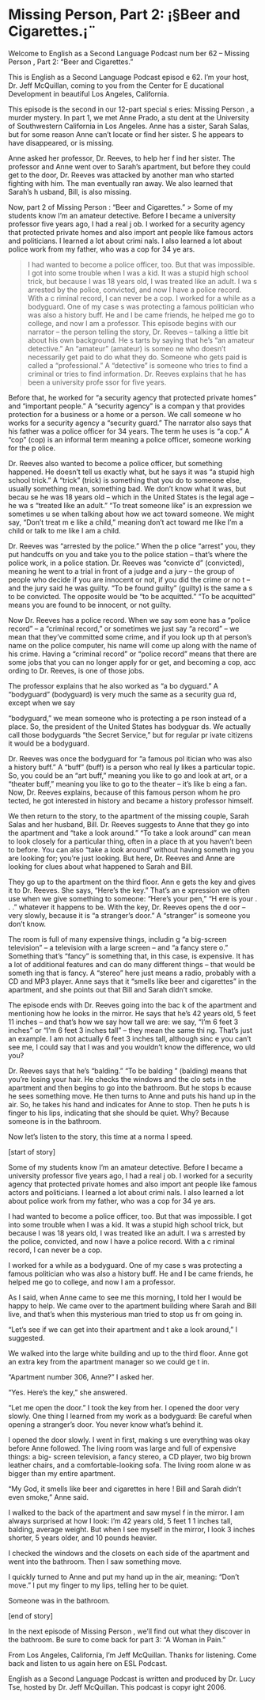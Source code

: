 # Missing Person, Part 2: ¡§Beer and Cigarettes.¡¨

Welcome to English as a Second Language Podcast num ber 62 – Missing Person , Part 2: “Beer and Cigarettes.”

This is English as a Second Language Podcast episod e 62. I’m your host, Dr. Jeff McQuillan, coming to you from the Center for E ducational Development in beautiful Los Angeles, California.

This episode is the second in our 12-part special s eries: Missing Person , a murder mystery. In part 1, we met Anne Prado, a stu dent at the University of Southwestern California in Los Angeles. Anne has a sister, Sarah Salas, but for some reason Anne can’t locate or find her sister. S he appears to have disappeared, or is missing.

Anne asked her professor, Dr. Reeves, to help her f ind her sister. The professor and Anne went over to Sarah’s apartment, but before  they could get to the door, Dr. Reeves was attacked by another man who started fighting with him. The man eventually ran away. We also learned that Sarah’s h usband, Bill, is also missing.

Now, part 2 of Missing Person : “Beer and Cigarettes.”   > Some of my students know I’m an amateur detective. Before I became a university professor five years ago, I had a real j ob. I worked for a security agency that protected private homes and also import ant people like famous actors and politicians. I learned a lot about crimi nals. I also learned a lot about police work from my father, who was a cop for 34 ye ars.
> I had wanted to become a police officer, too. But that was impossible. I got into some trouble when I was a kid. It was a stupid high  school trick, but because I was 18 years old, I was treated like an adult. I wa s arrested by the police, convicted, and now I have a police record. With a c riminal record, I can never be a cop.
> I worked for a while as a bodyguard. One of my case s was protecting a famous politician who was also a history buff. He and I be came friends, he helped me go to college, and now I am a professor.
> This episode begins with our narrator – the person telling the story, Dr. Reeves – talking a little bit about his own background. He s tarts by saying that he’s “an amateur detective.” An “amateur” (amateur) is someo ne who doesn’t necessarily get paid to do what they do. Someone who gets paid is called a “professional.” A “detective” is someone who tries to find a criminal  or tries to find information. Dr. Reeves explains that he has been a university profe ssor for five years.

Before that, he worked for “a security agency that protected private homes” and “important people.” A “security agency” is a compan y that provides protection for a business or a home or a person. We call someone w ho works for a security agency a “security guard.” The narrator also says that his father was a police officer for 34 years. The term he uses is “a cop.” A “cop” (cop) is an informal term meaning a police officer, someone working for the p olice.

Dr. Reeves also wanted to become a police officer, but something happened. He doesn’t tell us exactly what, but he says it was “a  stupid high school trick.” A “trick” (trick) is something that you do to someone  else, usually something mean, something bad. We don’t know what it was, but becau se he was 18 years old – which in the United States is the legal age – he wa s “treated like an adult.” “To treat someone like” is an expression we sometimes u se when talking about how we act toward someone. We might say, “Don’t treat m e like a child,” meaning don’t act toward me like I’m a child or talk to me like I am a child.

Dr. Reeves was “arrested by the police.” When the p olice “arrest” you, they put handcuffs on you and take you to the police station  – that’s where the police work, in a police station. Dr. Reeves was “convicte d” (convicted), meaning he went to a trial in front of a judge and a jury – the group of people who decide if you are innocent or not, if you did the crime or no t – and the jury said he was guilty. “To be found guilty” (guilty) is the same a s to be convicted. The opposite would be “to be acquitted.” “To be acquitted” means  you are found to be innocent, or not guilty.

Now Dr. Reeves has a police record. When we say som eone has a “police record” – a “criminal record,” or sometimes we just  say “a record” – we mean that they’ve committed some crime, and if you look up th at person’s name on the police computer, his name will come up along with the name of his crime. Having a “criminal record” or “police record” means that there are some jobs that you can no longer apply for or get, and becoming a cop, acc ording to Dr. Reeves, is one of those jobs.

The professor explains that he also worked as “a bo dyguard.” A “bodyguard” (bodyguard) is very much the same as a security gua rd, except when we say

“bodyguard,” we mean someone who is protecting a pe rson instead of a place. So, the president of the United States has bodyguar ds. We actually call those bodyguards “the Secret Service,” but for regular pr ivate citizens it would be a bodyguard.

Dr. Reeves was once the bodyguard for “a famous pol itician who was also a history buff.” A “buff” (buff) is a person who real ly likes a particular topic. So, you could be an “art buff,” meaning you like to go and look at art, or a “theater buff,” meaning you like to go to the theater – it’s like b eing a fan. Now, Dr. Reeves explains, because of this famous person whom he pro tected, he got interested in history and became a history professor himself.

We then return to the story, to the apartment of the missing couple, Sarah Salas and her husband, Bill. Dr. Reeves suggests to Anne that they go into the apartment and “take a look around.” “To take a look  around” can mean to look closely for a particular thing, often in a place th at you haven’t been to before. You can also “take a look around” without having someth ing you are looking for; you’re just looking. But here, Dr. Reeves and Anne are looking for clues about what happened to Sarah and Bill.

They go up to the apartment on the third floor. Ann e gets the key and gives it to Dr. Reeves. She says, “Here’s the key.” That’s an e xpression we often use when we give something to someone: “Here’s your pen,” “H ere is your . . .” whatever it happens to be. With the key, Dr. Reeves opens the d oor – very slowly, because it is “a stranger’s door.” A “stranger” is someone you don’t know.

The room is full of many expensive things, includin g “a big-screen television” – a television with a large screen – and “a fancy stere o.” Something that’s “fancy” is something that, in this case, is expensive. It has a lot of additional features and can do many different things – that would be someth ing that is fancy. A “stereo” here just means a radio, probably with a CD and MP3  player. Anne says that it “smells like beer and cigarettes” in the apartment,  and she points out that Bill and Sarah didn’t smoke.

The episode ends with Dr. Reeves going into the bac k of the apartment and mentioning how he looks in the mirror. He says that  he’s 42 years old, 5 feet 11 inches – and that’s how we say how tall we are: we say, “I’m 6 feet 3 inches” or “I’m 6 feet 3 inches tall” – they mean the same thi ng. That’s just an example. I am not actually 6 feet 3 inches tall, although sinc e you can’t see me, I could say that I was and you wouldn’t know the difference, wo uld you?

Dr. Reeves says that he’s “balding.” “To be balding ” (balding) means that you’re losing your hair. He checks the windows and the clo sets in the apartment and then begins to go into the bathroom. But he stops b ecause he sees something move. He then turns to Anne and puts his hand up in  the air. So, he takes his hand and indicates for Anne to stop. Then he puts h is finger to his lips, indicating that she should be quiet. Why? Because someone is in the bathroom.

Now let’s listen to the story, this time at a norma l speed.

[start of story]

Some of my students know I’m an amateur detective. Before I became a university professor five years ago, I had a real j ob. I worked for a security agency that protected private homes and also import ant people like famous actors and politicians. I learned a lot about crimi nals. I also learned a lot about police work from my father, who was a cop for 34 ye ars.

I had wanted to become a police officer, too. But that was impossible. I got into some trouble when I was a kid. It was a stupid high  school trick, but because I was 18 years old, I was treated like an adult. I wa s arrested by the police, convicted, and now I have a police record. With a c riminal record, I can never be a cop.

I worked for a while as a bodyguard. One of my case s was protecting a famous politician who was also a history buff. He and I be came friends, he helped me go to college, and now I am a professor.

As I said, when Anne came to see me this morning, I  told her I would be happy to help. We came over to the apartment building where Sarah and Bill live, and that’s when this mysterious man tried to stop us fr om going in.

“Let’s see if we can get into their apartment and t ake a look around,” I suggested.

We walked into the large white building and up to the third floor. Anne got an extra key from the apartment manager so we could ge t in.

“Apartment number 306, Anne?” I asked her.

“Yes. Here’s the key,” she answered.

“Let me open the door.” I took the key from her. I opened the door very slowly. One thing I learned from my work as a bodyguard: Be  careful when opening a stranger’s door. You never know what’s behind it.

I opened the door slowly. I went in first, making s ure everything was okay before Anne followed. The living room was large and full of expensive things: a big- screen television, a fancy stereo, a CD player, two  big brown leather chairs, and a comfortable-looking sofa. The living room alone w as bigger than my entire apartment.

“My God, it smells like beer and cigarettes in here ! Bill and Sarah didn’t even smoke,” Anne said.

I walked to the back of the apartment and saw mysel f in the mirror. I am always surprised at how I look: I’m 42 years old, 5 feet 1 1 inches tall, balding, average weight. But when I see myself in the mirror, I look  3 inches shorter, 5 years older, and 10 pounds heavier.

I checked the windows and the closets on each side of the apartment and went into the bathroom. Then I saw something move.

I quickly turned to Anne and put my hand up in the air, meaning: “Don’t move.” I put my finger to my lips, telling her to be quiet.

Someone was in the bathroom.

[end of story]

In the next episode of Missing Person , we’ll find out what they discover in the bathroom. Be sure to come back for part 3: “A Woman  in Pain.”

From Los Angeles, California, I’m Jeff McQuillan. Thanks for listening. Come back and listen to us again here on ESL Podcast.

English as a Second Language Podcast is written and  produced by Dr. Lucy Tse, hosted by Dr. Jeff McQuillan. This podcast is copyr ight 2006.

